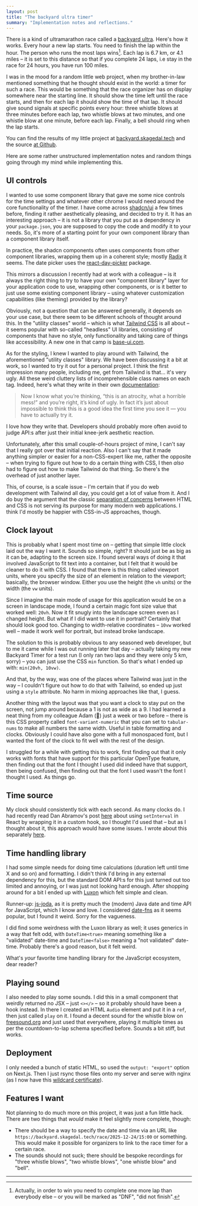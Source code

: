 ```yaml
---
layout: post
title: "The backyard ultra timer"
summary: "Implementation notes and reflections."
---
```


There is a kind of ultramarathon race called a [backyard ultra](https://en.wikipedia.org/wiki/Backyard_ultra). Here's how it works. Every hour a new lap starts. You need to finish the lap within the hour. The person who runs the most laps wins[^1]. Each lap is 6.7 km, or 4.1 miles – it is set to this distance so that if you complete 24 laps, i.e stay in the race for 24 hours, you have run 100 miles. 

I was in the mood for a random little web project, when my brother-in-law mentioned something that he thought should exist in the world: a timer for such a race. This would be something that the race organizer has on display somewhere near the starting line. It should show the time left until the race starts, and then for each lap it should show the time of that lap. It should give sound signals at specific points every hour: three whistle blows at three minutes before each lap, two whistle blows at two minutes, and one whistle blow at one minute, before each lap. Finally, a bell should ring when the lap starts. 

You can find the results of my little project at [backyard.skagedal.tech](https://backyard.skagedal.tech/) and the source [at Github](https://github.com/skagedal/backyard-timer).  

Here are some rather unstructured implementation notes and random things going through my mind while implementing this. 

## UI controls

I wanted to use some component library that gave me some nice controls for the time settings and whatever other chrome I would need around the core functionality of the timer. I have come across [shadcn/ui](https://ui.shadcn.com/) a few times before, finding it rather aesthetically pleasing, and decided to try it. It has an interesting approach&nbsp;– it is not a library that you put as a dependency in your `package.json`, you are supposed to copy the code and modify it to your needs. So, it's more of a starting point for your own component library than a component library itself. 

In practice, the shadcn components often uses components from other component libraries, wrapping them up in a coherent style; mostly [Radix](https://www.radix-ui.com/) it seems. The date picker uses the [react-day-picker](https://www.npmjs.com/package/react-day-picker) package.  

This mirrors a discussion I recently had at work with a colleague – is it always the right thing to try to have your own "component library" layer for your application code to use, wrapping other components, or is it better to just use some existing component library – using whatever customization capabilities (like theming) provided by the library? 

Obviously, not a question that can be answered generally, it depends on your use case, but there seem to be different schools of thought around this. In the "utility classes" world – which is what [Tailwind CSS](https://tailwindcss.com/) is all about – it seems popular with so-called "headless" UI libraries, consisting of components that have no style, only functionality and taking care of things like accessibility. A new one in that camp is [base-ui.com](https://base-ui.com/).   

As for the styling, I knew I wanted to play around with Tailwind, the aforementioned "utility classes" library. We have been discussing it a bit at work, so I wanted to try it out for a personal project. I think the first impression many people, including me, get from Tailwind is that... it's very ugly. All these weird cluttery lists of incomprehensible class names on each tag. Indeed, here's what they write in their own [documentation](https://tailwindcss.com/docs/utility-first):

> Now I know what you’re thinking, “this is an atrocity, what a horrible mess!” and you’re right, it’s kind of ugly. In fact it’s just about impossible to think this is a good idea the first time you see it — you have to actually try it.

I love how they write that. Developers should probably more often avoid to judge API:s after just their initial knee-jerk aesthetic reaction. 

Unfortunately, after this small couple-of-hours project of mine, I can't say that I really got over that initial reaction. Also I can't say that it made anything simpler or easier for a non-CSS-expert like me, rather the opposite – when trying to figure out how to do a certain thing with CSS, I then _also_ had to figure out how to make Tailwind do that thing. So there's the overhead of just another layer. 

This, of course, is a scale issue – I'm certain that if you do web development with Tailwind all day, you could get a lot of value from it. And I do buy the argument that the classic [separation of concerns](https://adamwathan.me/css-utility-classes-and-separation-of-concerns/) between HTML and CSS is not serving its purpose for many modern web applications. I think I'd mostly be happier with CSS-in-JS approaches, though.  

## Clock layout

This is probably what I spent most time on – getting that simple little clock laid out the way I want it. Sounds so simple, right? It should just be as big as it can be, adapting to the screen size. I found several ways of doing it that involved JavaScript to fit text into a container, but I felt that it would be cleaner to do it with CSS. I found that there is this thing called viewport units, where you specify the size of an element in relation to the viewport; basically, the browser window. Either you use the height (the `vh` units) or the width (the `vw` units). 

Since I imagine the main mode of usage for this application would be on a screen in landscape mode, I found a certain magic font size value that worked well: `20vh`. Now it fit snugly into the landscape screen even as I changed height. But what if I did want to use it in portrait? Certainly that should look good too. Changing to width-relative coordinates – `10vw` worked well – made it work well for portrait, but instead broke landscape. 

The solution to this is probably obvious to any seasoned web developer, but to me it came while I was out running later that day – actually taking my new Backyard Timer for a test run (I only ran two laps and they were only 5 km, sorry) – you can just use the CSS `min` function. So that's what I ended up with: `min(20vh, 10vw)`. 

And that, by the way, was one of the places where Tailwind was just in the way – I couldn't figure out how to do that with Tailwind, so ended up just using a `style` attribute. No harm in mixing approaches like that, I guess.  

Another thing with the layout was that you want a clock to stay put on the screen, not jump around because a 1 is not as wide as a 9. I had learned a neat thing from my colleague Adam (👋) just a week or two before – there is this CSS property called `font-variant-numeric` that you can set to `tabular-nums` to make all numbers the same width. Useful in table formatting and clocks. Obviously I could have also gone with a full monospaced font, but I wanted the font of the clock to fit well with the rest of the design. 

I struggled for a while with getting this to work, first finding out that it only works with fonts that have support for this particular OpenType feature, then finding out that the font I thought I used did indeed have that support, then being confused, then finding out that the font I used wasn't the font I thought I used. As things go.  

## Time source

My clock should consistently tick with each second. As many clocks do. I had recently read Dan Abramov's post [here](https://overreacted.io/making-setinterval-declarative-with-react-hooks/) about using `setInterval` in React by wrapping it in a custom hook, so I thought I'd used that – but as I thought about it, this approach would have some issues. I wrote about this separately [here](/posts/2025-01-06-seconds-aligned-time-source-in-react).   

## Time handling library

I had some simple needs for doing time calculations (duration left until time X and so on) and formatting. I didn't think I'd bring in any external dependency for this, but the standard DOM API:s for this just turned out too limited and annoying, or I was just not looking hard enough. After shopping around for a bit I ended up with [Luxon](https://moment.github.io/luxon/) which felt simple and clean. 

Runner-up: [js-joda](https://js-joda.github.io/js-joda/), as it is pretty much the (modern) Java date and time API for JavaScript, which I know and love.  I considered [date-fns](https://date-fns.org/) as it seems popular, but I found it weird. Sorry for the vagueness. 

I did find some weirdness with the Luxon library as well; it uses generics in a way that felt odd, with `DateTime<true>` meaning something like a "validated" date-time and `DateTime<false>` meaning a "not validated" date-time. Probably there's a good reason, but it felt weird. 

What's _your_ favorite time handling library for the JavaScript ecosystem, dear reader?  

## Playing sound

I also needed to play some sounds. I did this in a small component that weirdly returned no JSX – just `<></>` – so it probably should have been a hook instead. In there I created an HTML `Audio` element and put it in a `ref`, then just called `play` on it. I found a decent sound for the whistle blow on [freesound.org](https://freesound.org/people/SpliceSound/sounds/218318/) and just used that everywhere, playing it multiple times as per the countdown-to-lap schema specified before. Sounds a bit stiff, but works.      

## Deployment

I only needed a bunch of static HTML, so used the `output: "export"` option on Next.js. Then I just rsync those files onto my server and serve with nginx (as I now have this [wildcard certificate](/posts/2023-02-13-deploying-normal-score-converter)). 

## Features I want

Not planning to do much more on this project, it was just a fun little hack. There are two things that _would_ make it feel slightly more complete, though:

- There should be a way to specify the date and time via an URL like `https://backyard.skagedal.tech/race/2025-12-24/15:00` or something. This would make it possible for organizers to link to the race timer for a certain race. 
- The sounds should not suck; there should be bespoke recordings for "three whistle blows", "two whistle blows", "one whistle blow" and "bell".

---

[^1]: Actually, in order to win you need to complete one more lap than everybody else – or you will be marked as "DNF", "did not finish". 